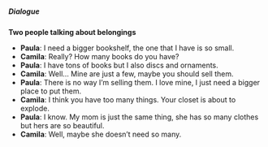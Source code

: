 #

##### Dialogue
**Two people talking about belongings**
  - **Paula**: I need a bigger bookshelf, the one that I have is so small.
  - **Camila**: Really? How many books do you have?
  - **Paula**: I have tons of books but I also discs and ornaments.
  - **Camila**: Well… Mine are just a few, maybe you should sell them.
  - **Paula**: There is no way I’m selling them. I love mine, I just need a bigger place to put them.
  - **Camila**: I think you have too many things. Your closet is about to explode.
  - **Paula**: I know. My mom is just the same thing, she has so many clothes but hers are so beautiful.
  - **Camila**: Well, maybe she doesn’t need so many.
